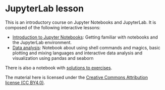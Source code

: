 # JupyterLab lesson

This is an introductory course on Jupyter Notebooks and JupyterLab. It is composed of the following 
interactive lessons:

 - [Introduction to Jupyter Notebooks](https://github.com/coderefinery/jupyterlab/blob/master/basics_of_jupyter.ipynb): Getting familiar with notebooks and the JupyterLab environment.
 - [Data analysis](https://github.com/coderefinery/jupyterlab/blob/master/data_analysis_visualization.ipynb): Notebook about using shell commands and magics, basic plotting and mixing languages and interactive data analysis and visualization using pandas and seaborn

There is also a notebook with [solutions to exercises](https://github.com/coderefinery/jupyterlab/blob/master/solutions.ipynb).

The material here is licensed under the [Creative Commons Attribution license (CC BY4.0)](https://creativecommons.org/licenses/by/4.0/).






